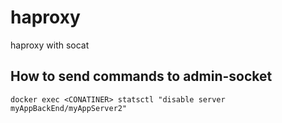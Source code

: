 # haproxy
haproxy with socat

## How to send commands to admin-socket
```
docker exec <CONATINER> statsctl "disable server myAppBackEnd/myAppServer2"
```
